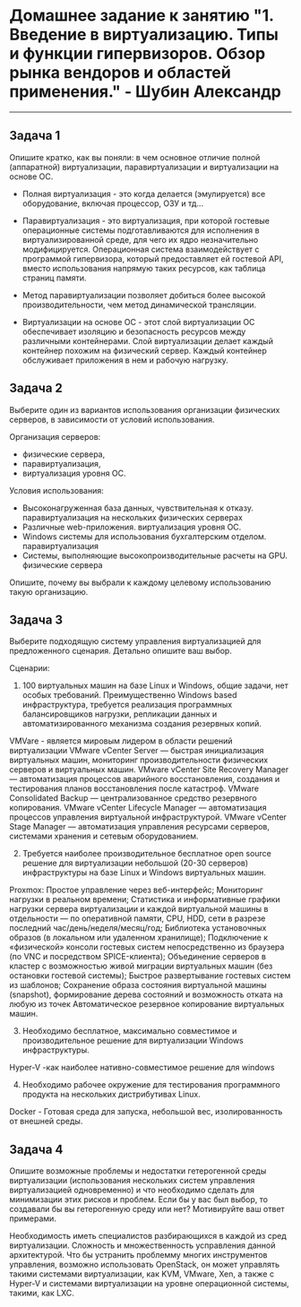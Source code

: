# Домашнее задание к занятию "1. Введение в виртуализацию. Типы и функции гипервизоров. Обзор рынка вендоров и областей применения." - Шубин Александр

---

## Задача 1

Опишите кратко, как вы поняли: в чем основное отличие полной (аппаратной) виртуализации, паравиртуализации и виртуализации на основе ОС.

 - Полная виртуализация -  это когда делается (эмулируется) все оборудование, включая процессор, ОЗУ и тд...

 - Паравиртуализация - это виртуализация, при которой гостевые операционные системы подготавливаются для исполнения в виртуализированной среде, для чего их ядро незначительно модифицируется. Операционная система взаимодействует с программой гипервизора, который предоставляет ей гостевой API, вместо использования напрямую таких ресурсов, как таблица страниц памяти.

 - Метод паравиртуализации позволяет добиться более высокой производительности, чем метод динамической трансляции. 

 - Виртуализации на основе ОС - этот слой виртуализации ОС обеспечивает изоляцию и безопасность ресурсов между различными контейнерами. Слой виртуализации делает каждый контейнер похожим на физический сервер. Каждый контейнер обслуживает приложения в нем и рабочую нагрузку. 

## Задача 2

Выберите один из вариантов использования организации физических серверов, в зависимости от условий использования.

Организация серверов:
- физические сервера,
- паравиртуализация,
- виртуализация уровня ОС.

Условия использования:
- Высоконагруженная база данных, чувствительная к отказу.
	паравиртуализация на нескольких физических серверах
- Различные web-приложения.
	виртуализация уровня ОС.
- Windows системы для использования бухгалтерским отделом.
	паравиртуализация
- Системы, выполняющие высокопроизводительные расчеты на GPU.
	физические сервера

Опишите, почему вы выбрали к каждому целевому использованию такую организацию.

## Задача 3

Выберите подходящую систему управления виртуализацией для предложенного сценария. Детально опишите ваш выбор.

Сценарии:

1. 100 виртуальных машин на базе Linux и Windows, общие задачи, нет особых требований. Преимущественно Windows based инфраструктура, требуется реализация программных балансировщиков нагрузки, репликации данных и автоматизированного механизма создания резервных копий.

  VMVare - является мировым лидером в области решений виртуализации 
   VMware vCenter Server — быстрая инициализация виртуальных машин, мониторинг производительности физических серверов и виртуальных машин.
   VMware vCenter Site Recovery Manager — автоматизация процессов аварийного восстановления, создания и тестирования планов восстановления после катастроф.
   VMware Consolidated Backup — централизованное средство резервного копирования.
   VMware vCenter Lifecycle Manager — автоматизация процессов управления виртуальной инфраструктурой.
   VMware vCenter Stage Manager — автоматизация управления ресурсами серверов, системами хранения и сетевым оборудованием.

2. Требуется наиболее производительное бесплатное open source решение для виртуализации небольшой (20-30 серверов) инфраструктуры на базе Linux и Windows виртуальных машин.

  Proxmox:
   Простое управление через веб-интерфейс;
   Мониторинг нагрузки в реальном времени;
   Статистика и информативные графики нагрузки сервера виртуализации и каждой виртуальной машины в отдельности — по оперативной памяти, CPU, HDD, сети в разрезе последний час/день/неделя/месяц/год;
   Библиотека установочных образов (в локальном или удаленном хранилище);
   Подключение к «физической» консоли гостевых систем непосредственно из браузера (по VNC и посредством SPICE-клиента);
   Объединение серверов в кластер с возможностью живой миграции виртуальных машин (без остановки гостевой системы);
   Быстрое развертывание гостевых систем из шаблонов;
   Сохранение образа состояния виртуальной машины (snapshot), формирование дерева состояний и возможность отката на любую из точек
   Автоматическое резервное копирование виртуальных машин.

3. Необходимо бесплатное, максимально совместимое и производительное решение для виртуализации Windows инфраструктуры.

  Hyper-V -как наиболее нативно-совместимое решение для windows

4. Необходимо рабочее окружение для тестирования программного продукта на нескольких дистрибутивах Linux.

  Docker - Готовая среда для запуска, небольшой вес, изолированность от внешней среды.

## Задача 4

Опишите возможные проблемы и недостатки гетерогенной среды виртуализации (использования нескольких систем управления виртуализацией одновременно) и что необходимо сделать для минимизации этих рисков и проблем. Если бы у вас был выбор, то создавали бы вы гетерогенную среду или нет? Мотивируйте ваш ответ примерами.

Необходимость иметь специалистов разбирающихся в каждой из сред виртуализации. Сложность и множественность усправления данной архитектурой. 
Что бы устранить проблемму многих инструментов управления, возможно использовать OpenStack, он может управлять  такими системами виртуализации, как KVM, VMware, Xen, а также с Hyper-V и системами виртуализации на уровне операционной системы, такими, как LXC. 
